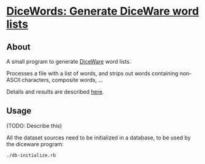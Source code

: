 # [DiceWords: Generate DiceWare word lists](https://el-tramo.be/dicewords)

## About

A small program to generate [DiceWare](http://world.std.com/~reinhold/diceware.html)
word lists. 

Processes a file with a list of words, and strips out words containing non-ASCII
characters, composite words, ...

Details and results are described [here](https://el-tramo.be/blog/diceware-nl/).

## Usage

(TODO: Describe this)

All the dataset sources need to be initialized in a database, to be used by the diceware
program:

    ./db-initialize.rb


